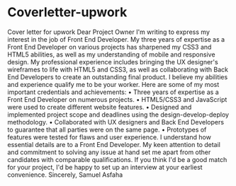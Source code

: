 # Coverletter-upwork

Cover letter for upwork
Dear Project Owner
I'm writing to express my interest in the job of Front End Developer. My three years of expertise as a Front End Developer on various projects has sharpened my CSS3 and HTML5 abilities, as well as my understanding of mobile and responsive design.
My professional experience includes bringing the UX designer's wireframes to life with HTML5 and CSS3, as well as collaborating with Back End Developers to create an outstanding final product. I believe my abilities and experience qualify me to be your worker.
Here are some of my most important credentials and achievements:
•	Three years of expertise as a Front End Developer on numerous projects.
•	HTML5/CSS3 and JavaScript were used to create different website features.
•	Designed and implemented project scope and deadlines using the design-develop-deploy methodology.
•	Collaborated with UX designers and Back End Developers to guarantee that all parties were on the same page.
•	Prototypes of features were tested for flaws and user experience.
I understand how essential details are to a Front End Developer. My keen attention to detail and commitment to solving any issue at hand set me apart from other candidates with comparable qualifications. If you think I'd be a good match for your project, I'd be happy to set up an interview at your earliest convenience.
Sincerely, Samuel Asfaha 
